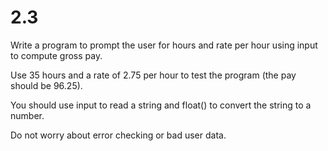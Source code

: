 # 2.3 
Write a program to prompt the user for hours and rate per hour using input to compute gross pay. 

Use 35 hours and a rate of 2.75 per hour to test the program (the pay should be 96.25). 

You should use input to read a string and float() to convert the string to a number. 

Do not worry about error checking or bad user data.